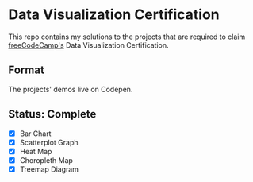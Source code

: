 # Data Visualization Certification
This repo contains my solutions to the projects that are required to claim [freeCodeCamp's](https://www.freecodecamp.org/) Data Visualization Certification.

## Format
The projects' demos live on Codepen.

## Status: Complete
- [x] Bar Chart
- [x] Scatterplot Graph
- [x] Heat Map
- [x] Choropleth Map
- [x] Treemap Diagram